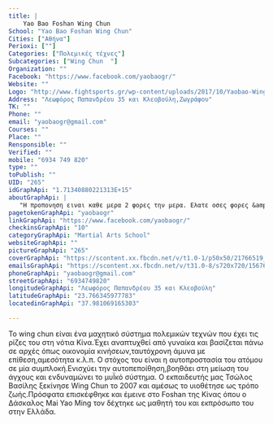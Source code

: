 ```yaml
---
title: |
    Yao Bao Foshan Wing Chun
School: "Yao Bao Foshan Wing Chun"
Cities: ["Αθήνα"]
Perioxi: [""]
Categories: ["Πολεμικές τέχνες"]
Subcategories: ["Wing Chun  "]
Organization: ""
Facebook: "https://www.facebook.com/yaobaogr/"
Website: ""
Logo: "http://www.fightsports.gr/wp-content/uploads/2017/10/Yaobao-Wing-Chun-logo.jpg"
Address: "Λεωφόρος Παπανδρέου 35 και Κλεοβούλη,Ζωγράφου"
TK: ""
Phone: ""
email: "yaobaogr@gmail.com"
Courses: ""
Place: ""
Rensponsible: ""
Verified: ""
mobile: "6934 749 820"
type: ""
toPublish: ""
UID: "265"
idGraphApi: "1.71340880221313E+15"
aboutGraphApi: | 
   "Η προπονηση ειναι καθε μερα 2 φορες την μερα. Ελατε οσες φορες &amp; οποτε θελετε στην ιδια τιμη. Δωρεαν δοκιμαστικο."
pagetokenGraphApi: "yaobaogr"
linkGraphApi: "https://www.facebook.com/yaobaogr/"
checkinsGraphApi: "10"
categoryGraphApi: "Martial Arts School"
websiteGraphApi: ""
pictureGraphApi: "265"
coverGraphApi: "https://scontent.xx.fbcdn.net/v/t1.0-1/p50x50/21766519_1826282280925780_8248577312459563090_n.jpg?oh=10486a70663012f45a3192a172b9c47b&amp;oe=5B09338B"
emailsGraphApi: "https://scontent.xx.fbcdn.net/v/t31.0-8/s720x720/15676448_1713883768832299_1842748790212410534_o.jpg?oh=31db9499d8185560a47524c158cb833b&amp;oe=5B49C615"
phoneGraphApi: "yaobaogr@gmail.com"
streetGraphApi: "6934749820"
longitudeGraphApi: "Λεωφόρος Παπανδρέου 35 και Κλεοβούλη"
latitudeGraphApi: "23.766345977783"
locatedinGraphApi: "37.981069165303"

---
```


Το wing chun είναι ένα μαχητικό σύστημα πολεμικών τεχνών που έχει τις ρίζες του στη νότια Κίνα.Έχει αναπτυχθεί από γυναίκα και βασίζεται πάνω σε αρχές όπως οικονομία κινήσεων,ταυτόχρονη άμυνα με επίθεση,αμεσότητα κ.λ.π. O στόχος του είναι η αυτοπροστασία του ατόμου σε μία συμπλοκή.Ενισχύει την αυτοπεποίθηση,βοηθάει στη μείωση του άγχους και ενδυναμώνει το μυΪκό σύστημα. Ο εκπαιδευτής μας Τσώλος Βασίλης ξεκίνησε Wing Chun το 2007 και αμέσως το υιοθέτησε ως τρόπο ζωής.Πρόσφατα επισκέφθηκε και έμεινε στο Foshan της Κίνας όπου ο Δάσκαλος Mai Yao Ming τον δέχτηκε ως μαθητή του και εκπρόσωπο του στην Ελλάδα.


